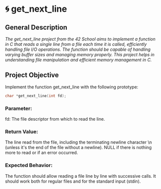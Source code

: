 # 🌀 get_next_line

## **General Description**

*The get_next_line project from the 42 School aims to implement a function in C that reads a single line from a file each time it is called, efficiently handling file I/O operations. The function should be capable of handling varying buffer sizes and managing memory properly. This project helps in understanding file manipulation and efficient memory management in C.*

## **Project Objective**

Implement the function get_next_line with the following prototype: </br>
``` c
char *get_next_line(int fd);
```
### **Parameter:**

fd: The file descriptor from which to read the line.

### **Return Value:**

The line read from the file, including the terminating newline character \n (unless it's the end of the file without a newline).
NULL if there is nothing more to read or if an error occurred.

### **Expected Behavior:**

The function should allow reading a file line by line with successive calls.
It should work both for regular files and for the standard input (stdin).
